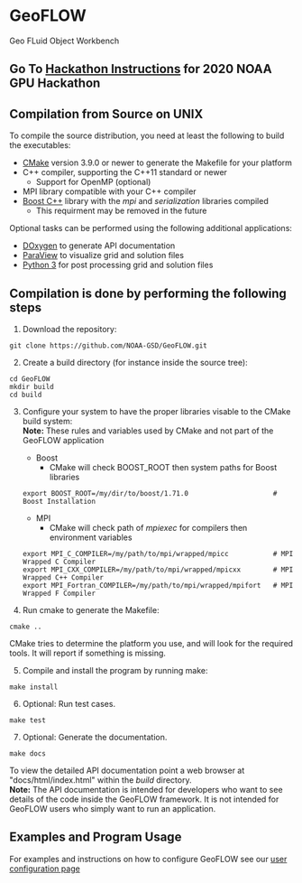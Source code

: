 # GeoFLOW
Geo FLuid Object Workbench

## Go To [Hackathon Instructions](docs/doxy/hackathon_20201201/index.md) for 2020 NOAA GPU Hackathon 

## Compilation from Source on UNIX

To compile the source distribution, you need at least the following to build the executables:
* [CMake](https://cmake.org/) version 3.9.0 or newer to generate the Makefile for your platform 
* C++ compiler, supporting the C++11 standard or newer
    * Support for OpenMP (optional)
* MPI library compatible with your C++ compiler    
* [Boost C++](https://www.boost.org/) library with the *mpi* and *serialization* libraries compiled
    * This requirment may be removed in the future

Optional tasks can be performed using the following additional applications:
* [DOxygen](http://www.doxygen.nl/) to generate API documentation
* [ParaView](https://www.paraview.org/) to visualize grid and solution files
* [Python 3](https://www.python.org/) for post processing grid and solution files


## Compilation is done by performing the following steps

1. Download the repository:
```console
git clone https://github.com/NOAA-GSD/GeoFLOW.git
```

2. Create a build directory (for instance inside the source tree): 
```console
cd GeoFLOW
mkdir build
cd build
```

3. Configure your system to have the proper libraries visable to the CMake build system:  
**Note:** These rules and variables used by CMake and not part of the GeoFLOW application
    - Boost 
        - CMake will check BOOST_ROOT then system paths for Boost libraries
    ```console
	export BOOST_ROOT=/my/dir/to/boost/1.71.0                     # Boost Installation
	```
	- MPI 
	    - CMake will check path of *mpiexec* for compilers then environment variables
	```console 
    export MPI_C_COMPILER=/my/path/to/mpi/wrapped/mpicc           # MPI Wrapped C Compiler
    export MPI_CXX_COMPILER=/my/path/to/mpi/wrapped/mpicxx        # MPI Wrapped C++ Compiler
    export MPI_Fortran_COMPILER=/my/path/to/mpi/wrapped/mpifort   # MPI Wrapped F Compiler
    ```

4. Run cmake to generate the Makefile:
```console
cmake ..
```
CMake tries to determine the platform you use, and will look for the required tools. It will report if something is missing.

5. Compile and install the program by running make:
```console
make install
```

6. Optional: Run test cases.
```console
make test
```

7. Optional: Generate the documentation. 
```console
make docs
```
To view the detailed API documentation point a web browser at
"docs/html/index.html" within the *build* directory.  
**Note:** The API documentation is intended for developers who 
want to see details of the code inside the GeoFLOW framework.
It is not intended for GeoFLOW users who simply want to run an 
application.  


## Examples and Program Usage

For examples and instructions on how to configure GeoFLOW see our 
[user configuration page](docs/doxy/user_configuration.md)





